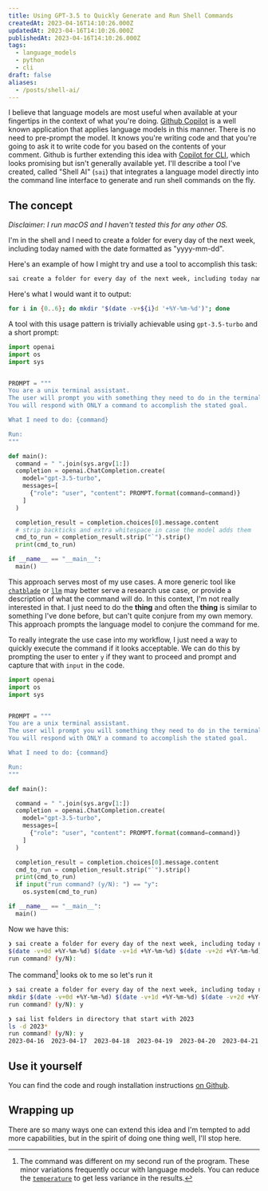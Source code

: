 ```yaml
---
title: Using GPT-3.5 to Quickly Generate and Run Shell Commands
createdAt: 2023-04-16T14:10:26.000Z
updatedAt: 2023-04-16T14:10:26.000Z
publishedAt: 2023-04-16T14:10:26.000Z
tags:
  - language_models
  - python
  - cli
draft: false
aliases:
  - /posts/shell-ai/
---
```


I believe that language models are most useful when available at your fingertips in the context of what you're doing.
[Github Copilot](https://github.com/features/copilot) is a well known application that applies language models in this manner.
There is no need to pre-prompt the model.
It knows you're writing code and that you're going to ask it to write code for you based on the contents of your comment. Github is further extending this idea with [Copilot for CLI](https://githubnext.com/projects/copilot-cli/), which looks promising but isn't generally available yet.
I'll describe a tool I've created, called "Shell AI" (`sai`) that integrates a language model directly into the command line interface to generate and run shell commands on the fly.

## The concept

*Disclaimer: I run macOS and I haven't tested this for any other OS.*

I'm in the shell and I need to create a folder for every day of the next week, including today named with the date formatted as "yyyy-mm-dd".

Here's an example of how I might try and use a tool to accomplish this task:

```sh
sai create a folder for every day of the next week, including today named with the date formatted as 'yyyy-mm-dd'
```

Here's what I would want it to output:

```sh
for i in {0..6}; do mkdir "$(date -v+${i}d '+%Y-%m-%d')"; done
```

A tool with this usage pattern is trivially achievable using `gpt-3.5-turbo` and a short prompt:

```python
import openai
import os
import sys


PROMPT = """
You are a unix terminal assistant.
The user will prompt you with something they need to do in the terminal on macOS.
You will respond with ONLY a command to accomplish the stated goal.

What I need to do: {command}

Run:
"""

def main():
  command = " ".join(sys.argv[1:])
  completion = openai.ChatCompletion.create(
    model="gpt-3.5-turbo",
    messages=[
      {"role": "user", "content": PROMPT.format(command=command)}
    ]
  )

  completion_result = completion.choices[0].message.content
  # strip backticks and extra whitespace in case the model adds them
  cmd_to_run = completion_result.strip("`").strip()
  print(cmd_to_run)

if __name__ == "__main__":
  main()
```

This approach serves most of my use cases.
A more generic tool like [`chatblade`](https://github.com/npiv/chatblade) or [`llm`](https://github.com/simonw/llm) may better serve a research use case, or provide a description of what the command will do.
In this context, I'm not really interested in that.
I just need to do the **thing** and often the **thing** is similar to something I've done before, but can't quite conjure from my own memory.
This approach prompts the language model to conjure the command for me.

To really integrate the use case into my workflow, I just need a way to quickly execute the command if it looks acceptable. We can do this by prompting the user to enter `y` if they want to proceed and prompt and capture that with `input` in the code.

```python
import openai
import os
import sys


PROMPT = """
You are a unix terminal assistant.
The user will prompt you will something they need to do in the terminal on macOS.
You will respond with ONLY a command to accomplish the stated goal.

What I need to do: {command}

Run:
"""

def main():

  command = " ".join(sys.argv[1:])
  completion = openai.ChatCompletion.create(
    model="gpt-3.5-turbo",
    messages=[
      {"role": "user", "content": PROMPT.format(command=command)}
    ]
  )

  completion_result = completion.choices[0].message.content
  cmd_to_run = completion_result.strip("`").strip()
  print(cmd_to_run)
  if input("run command? (y/N): ") == "y":
    os.system(cmd_to_run)

if __name__ == "__main__":
  main()
```

Now we have this:

```sh
❯ sai create a folder for every day of the next week, including today named with the date formatted as 'yyyy-mm-dd'
$(date -v+0d +%Y-%m-%d) $(date -v+1d +%Y-%m-%d) $(date -v+2d +%Y-%m-%d) $(date -v+3d +%Y-%m-%d) $(date -v+4d +%Y-%m-%d) $(date -v+5d +%Y-%m-%d) $(date -v+6d +%Y-%m-%d)
run command? (y/N):
```

The command[^1] looks ok to me so let's run it

```sh
❯ sai create a folder for every day of the next week, including today named with the date formatted as 'yyyy-mm-dd'
mkdir $(date -v+0d +%Y-%m-%d) $(date -v+1d +%Y-%m-%d) $(date -v+2d +%Y-%m-%d) $(date -v+3d +%Y-%m-%d) $(date -v+4d +%Y-%m-%d) $(date -v+5d +%Y-%m-%d) $(date -v+6d +%Y-%m-%d)
run command? (y/N): y
```

```sh
❯ sai list folders in directory that start with 2023
ls -d 2023*
run command? (y/N): y
2023-04-16	2023-04-17	2023-04-18	2023-04-19	2023-04-20	2023-04-21	2023-04-22
```

## Use it yourself

You can find the code and rough installation instructions [on Github](https://github.com/danielcorin/shell-ai).

## Wrapping up

There are so many ways one can extend this idea and I'm tempted to add more capabilities, but in the spirit of doing one thing well, I'll stop here.

[^1]: The command was different on my second run of the program.
These minor variations frequently occur with language models.
You can reduce the [`temperature`](https://platform.openai.com/docs/api-reference/chat/create#chat/create-temperature) to get less variance in the results.
